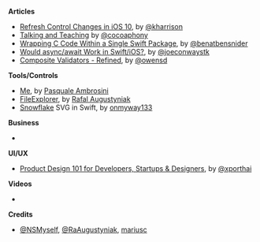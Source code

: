 
**Articles**

* [Refresh Control Changes in iOS 10](http://useyourloaf.com/blog/refresh-control-changes-in-ios-10/), by [@kharrison](https://twitter.com/kharrison)
* [Talking and Teaching](http://robnapier.net/talking) by [@cocoaphony](https://twitter.com/cocoaphony/)
* [Wrapping C Code Within a Single Swift Package](http://www.bensnider.com/wrapping-c-code-within-a-single-swift-package.html), by [@benatbensnider](https://twitter.com/benatbensnider)
* [Would async/await Work in Swift/iOS?](http://blog.stablekernel.com/would-async/await-work-in-swift/ios), by [@joeconwaystk](https://twitter.com/joeconwaystk)
* [Composite Validators - Refined](https://owensd.io/2016/11/28/composite-validators-refined/), by [@owensd](https://twitter.com/owensd)

**Tools/Controls**

* [Me](https://github.com/pascalbros/Me), by [Pasquale Ambrosini](https://github.com/pascalbros)
* [FileExplorer](https://github.com/augustyniak/FileExplorer), by [Rafal Augustyniak](https://twitter.com/raaugustyniak)
* [Snowflake](https://github.com/onmyway133/Snowflake) SVG in Swift, by [onmyway133](https://github.com/onmyway133)

**Business**

*

**UI/UX**

* [Product Design 101 for Developers, Startups & Designers](https://blog.prototypr.io/product-design-101-for-developers-startups-designers-6757cf5d3c2a), by [@xporthai](https://twitter.com/xporthai)

**Videos**

*

**Credits**

* [@NSMyself](https://twitter.com/NSMyself), [@RaAugustyniak](https://twitter.com/raaugustyniak), [mariusc](https://github.com/mariusc)

